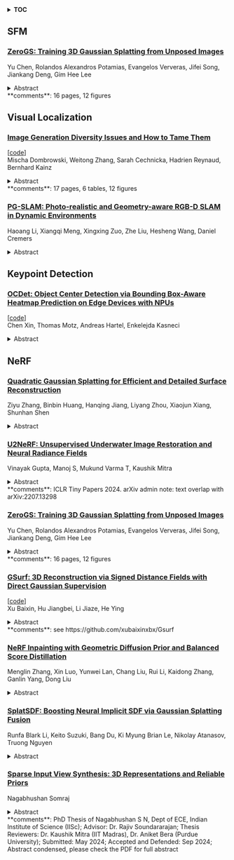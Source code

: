 <details>
  <summary><b>TOC</b></summary>
  <ol>
    <li><a href=#sfm>SFM</a></li>
      <ul>
        <li><a href=#ZeroGS:-Training-3D-Gaussian-Splatting-from-Unposed-Images>ZeroGS: Training 3D Gaussian Splatting from Unposed Images</a></li>
      </ul>
    </li>
    <li><a href=#visual-localization>Visual Localization</a></li>
      <ul>
        <li><a href=#Image-Generation-Diversity-Issues-and-How-to-Tame-Them>Image Generation Diversity Issues and How to Tame Them</a></li>
        <li><a href=#PG-SLAM:-Photo-realistic-and-Geometry-aware-RGB-D-SLAM-in-Dynamic-Environments>PG-SLAM: Photo-realistic and Geometry-aware RGB-D SLAM in Dynamic Environments</a></li>
      </ul>
    </li>
    <li><a href=#keypoint-detection>Keypoint Detection</a></li>
      <ul>
        <li><a href=#OCDet:-Object-Center-Detection-via-Bounding-Box-Aware-Heatmap-Prediction-on-Edge-Devices-with-NPUs>OCDet: Object Center Detection via Bounding Box-Aware Heatmap Prediction on Edge Devices with NPUs</a></li>
      </ul>
    </li>
    <li><a href=#nerf>NeRF</a></li>
      <ul>
        <li><a href=#Quadratic-Gaussian-Splatting-for-Efficient-and-Detailed-Surface-Reconstruction>Quadratic Gaussian Splatting for Efficient and Detailed Surface Reconstruction</a></li>
        <li><a href=#U2NeRF:-Unsupervised-Underwater-Image-Restoration-and-Neural-Radiance-Fields>U2NeRF: Unsupervised Underwater Image Restoration and Neural Radiance Fields</a></li>
        <li><a href=#ZeroGS:-Training-3D-Gaussian-Splatting-from-Unposed-Images>ZeroGS: Training 3D Gaussian Splatting from Unposed Images</a></li>
        <li><a href=#GSurf:-3D-Reconstruction-via-Signed-Distance-Fields-with-Direct-Gaussian-Supervision>GSurf: 3D Reconstruction via Signed Distance Fields with Direct Gaussian Supervision</a></li>
        <li><a href=#NeRF-Inpainting-with-Geometric-Diffusion-Prior-and-Balanced-Score-Distillation>NeRF Inpainting with Geometric Diffusion Prior and Balanced Score Distillation</a></li>
        <li><a href=#SplatSDF:-Boosting-Neural-Implicit-SDF-via-Gaussian-Splatting-Fusion>SplatSDF: Boosting Neural Implicit SDF via Gaussian Splatting Fusion</a></li>
        <li><a href=#Sparse-Input-View-Synthesis:-3D-Representations-and-Reliable-Priors>Sparse Input View Synthesis: 3D Representations and Reliable Priors</a></li>
      </ul>
    </li>
  </ol>
</details>

## SFM  

### [ZeroGS: Training 3D Gaussian Splatting from Unposed Images](http://arxiv.org/abs/2411.15779)  
Yu Chen, Rolandos Alexandros Potamias, Evangelos Ververas, Jifei Song, Jiankang Deng, Gim Hee Lee  
<details>  
  <summary>Abstract</summary>  
  <ol>  
    Neural radiance fields (NeRF) and 3D Gaussian Splatting (3DGS) are popular techniques to reconstruct and render photo-realistic images. However, the pre-requisite of running Structure-from-Motion (SfM) to get camera poses limits their completeness. While previous methods can reconstruct from a few unposed images, they are not applicable when images are unordered or densely captured. In this work, we propose ZeroGS to train 3DGS from hundreds of unposed and unordered images. Our method leverages a pretrained foundation model as the neural scene representation. Since the accuracy of the predicted pointmaps does not suffice for accurate image registration and high-fidelity image rendering, we propose to mitigate the issue by initializing and finetuning the pretrained model from a seed image. Images are then progressively registered and added to the training buffer, which is further used to train the model. We also propose to refine the camera poses and pointmaps by minimizing a point-to-camera ray consistency loss across multiple views. Experiments on the LLFF dataset, the MipNeRF360 dataset, and the Tanks-and-Temples dataset show that our method recovers more accurate camera poses than state-of-the-art pose-free NeRF/3DGS methods, and even renders higher quality images than 3DGS with COLMAP poses. Our project page is available at https://aibluefisher.github.io/ZeroGS.  
  </ol>  
</details>  
**comments**: 16 pages, 12 figures  
  
  



## Visual Localization  

### [Image Generation Diversity Issues and How to Tame Them](http://arxiv.org/abs/2411.16171)  
[[code](https://github.com/mischad/beyondfid)]  
Mischa Dombrowski, Weitong Zhang, Sarah Cechnicka, Hadrien Reynaud, Bernhard Kainz  
<details>  
  <summary>Abstract</summary>  
  <ol>  
    Generative methods now produce outputs nearly indistinguishable from real data but often fail to fully capture the data distribution. Unlike quality issues, diversity limitations in generative models are hard to detect visually, requiring specific metrics for assessment. In this paper, we draw attention to the current lack of diversity in generative models and the inability of common metrics to measure this. We achieve this by framing diversity as an image retrieval problem, where we measure how many real images can be retrieved using synthetic data as queries. This yields the Image Retrieval Score (IRS), an interpretable, hyperparameter-free metric that quantifies the diversity of a generative model's output. IRS requires only a subset of synthetic samples and provides a statistical measure of confidence. Our experiments indicate that current feature extractors commonly used in generative model assessment are inadequate for evaluating diversity effectively. Consequently, we perform an extensive search for the best feature extractors to assess diversity. Evaluation reveals that current diffusion models converge to limited subsets of the real distribution, with no current state-of-the-art models superpassing 77% of the diversity of the training data. To address this limitation, we introduce Diversity-Aware Diffusion Models (DiADM), a novel approach that improves diversity of unconditional diffusion models without loss of image quality. We do this by disentangling diversity from image quality by using a diversity aware module that uses pseudo-unconditional features as input. We provide a Python package offering unified feature extraction and metric computation to further facilitate the evaluation of generative models https://github.com/MischaD/beyondfid.  
  </ol>  
</details>  
**comments**: 17 pages, 6 tables, 12 figures  
  
### [PG-SLAM: Photo-realistic and Geometry-aware RGB-D SLAM in Dynamic Environments](http://arxiv.org/abs/2411.15800)  
Haoang Li, Xiangqi Meng, Xingxing Zuo, Zhe Liu, Hesheng Wang, Daniel Cremers  
<details>  
  <summary>Abstract</summary>  
  <ol>  
    Simultaneous localization and mapping (SLAM) has achieved impressive performance in static environments. However, SLAM in dynamic environments remains an open question. Many methods directly filter out dynamic objects, resulting in incomplete scene reconstruction and limited accuracy of camera localization. The other works express dynamic objects by point clouds, sparse joints, or coarse meshes, which fails to provide a photo-realistic representation. To overcome the above limitations, we propose a photo-realistic and geometry-aware RGB-D SLAM method by extending Gaussian splatting. Our method is composed of three main modules to 1) map the dynamic foreground including non-rigid humans and rigid items, 2) reconstruct the static background, and 3) localize the camera. To map the foreground, we focus on modeling the deformations and/or motions. We consider the shape priors of humans and exploit geometric and appearance constraints of humans and items. For background mapping, we design an optimization strategy between neighboring local maps by integrating appearance constraint into geometric alignment. As to camera localization, we leverage both static background and dynamic foreground to increase the observations for noise compensation. We explore the geometric and appearance constraints by associating 3D Gaussians with 2D optical flows and pixel patches. Experiments on various real-world datasets demonstrate that our method outperforms state-of-the-art approaches in terms of camera localization and scene representation. Source codes will be publicly available upon paper acceptance.  
  </ol>  
</details>  
  
  



## Keypoint Detection  

### [OCDet: Object Center Detection via Bounding Box-Aware Heatmap Prediction on Edge Devices with NPUs](http://arxiv.org/abs/2411.15653)  
[[code](https://github.com/chen-xin-94/ocdet)]  
Chen Xin, Thomas Motz, Andreas Hartel, Enkelejda Kasneci  
<details>  
  <summary>Abstract</summary>  
  <ol>  
    Real-time object localization on edge devices is fundamental for numerous applications, ranging from surveillance to industrial automation. Traditional frameworks, such as object detection, segmentation, and keypoint detection, struggle in resource-constrained environments, often resulting in substantial target omissions. To address these challenges, we introduce OCDet, a lightweight Object Center Detection framework optimized for edge devices with NPUs. OCDet predicts heatmaps representing object center probabilities and extracts center points through peak identification. Unlike prior methods using fixed Gaussian distribution, we introduce Generalized Centerness (GC) to generate ground truth heatmaps from bounding box annotations, providing finer spatial details without additional manual labeling. Built on NPU-friendly Semantic FPN with MobileNetV4 backbones, OCDet models are trained by our Balanced Continuous Focal Loss (BCFL), which alleviates data imbalance and focuses training on hard negative examples for probability regression tasks. Leveraging the novel Center Alignment Score (CAS) with Hungarian matching, we demonstrate that OCDet consistently outperforms YOLO11 in object center detection, achieving up to 23% higher CAS while requiring 42% fewer parameters, 34% less computation, and 64% lower NPU latency. When compared to keypoint detection frameworks, OCDet achieves substantial CAS improvements up to 186% using identical models. By integrating GC, BCFL, and CAS, OCDet establishes a new paradigm for efficient and robust object center detection on edge devices with NPUs. The code is released at https://github.com/chen-xin-94/ocdet.  
  </ol>  
</details>  
  
  



## NeRF  

### [Quadratic Gaussian Splatting for Efficient and Detailed Surface Reconstruction](http://arxiv.org/abs/2411.16392)  
Ziyu Zhang, Binbin Huang, Hanqing Jiang, Liyang Zhou, Xiaojun Xiang, Shunhan Shen  
<details>  
  <summary>Abstract</summary>  
  <ol>  
    Recently, 3D Gaussian Splatting (3DGS) has attracted attention for its superior rendering quality and speed over Neural Radiance Fields (NeRF). To address 3DGS's limitations in surface representation, 2D Gaussian Splatting (2DGS) introduced disks as scene primitives to model and reconstruct geometries from multi-view images, offering view-consistent geometry. However, the disk's first-order linear approximation often leads to over-smoothed results. We propose Quadratic Gaussian Splatting (QGS), a novel method that replaces disks with quadric surfaces, enhancing geometric fitting, whose code will be open-sourced. QGS defines Gaussian distributions in non-Euclidean space, allowing primitives to capture more complex textures. As a second-order surface approximation, QGS also renders spatial curvature to guide the normal consistency term, to effectively reduce over-smoothing. Moreover, QGS is a generalized version of 2DGS that achieves more accurate and detailed reconstructions, as verified by experiments on DTU and TNT, demonstrating its effectiveness in surpassing current state-of-the-art methods in geometry reconstruction. Our code willbe released as open source.  
  </ol>  
</details>  
  
### [U2NeRF: Unsupervised Underwater Image Restoration and Neural Radiance Fields](http://arxiv.org/abs/2411.16172)  
Vinayak Gupta, Manoj S, Mukund Varma T, Kaushik Mitra  
<details>  
  <summary>Abstract</summary>  
  <ol>  
    Underwater images suffer from colour shifts, low contrast, and haziness due to light absorption, refraction, scattering and restoring these images has warranted much attention. In this work, we present Unsupervised Underwater Neural Radiance Field U2NeRF, a transformer-based architecture that learns to render and restore novel views conditioned on multi-view geometry simultaneously. Due to the absence of supervision, we attempt to implicitly bake restoring capabilities onto the NeRF pipeline and disentangle the predicted color into several components - scene radiance, direct transmission map, backscatter transmission map, and global background light, and when combined reconstruct the underwater image in a self-supervised manner. In addition, we release an Underwater View Synthesis UVS dataset consisting of 12 underwater scenes, containing both synthetically-generated and real-world data. Our experiments demonstrate that when optimized on a single scene, U2NeRF outperforms several baselines by as much LPIPS 11%, UIQM 5%, UCIQE 4% (on average) and showcases improved rendering and restoration capabilities. Code will be made available upon acceptance.  
  </ol>  
</details>  
**comments**: ICLR Tiny Papers 2024. arXiv admin note: text overlap with
  arXiv:2207.13298  
  
### [ZeroGS: Training 3D Gaussian Splatting from Unposed Images](http://arxiv.org/abs/2411.15779)  
Yu Chen, Rolandos Alexandros Potamias, Evangelos Ververas, Jifei Song, Jiankang Deng, Gim Hee Lee  
<details>  
  <summary>Abstract</summary>  
  <ol>  
    Neural radiance fields (NeRF) and 3D Gaussian Splatting (3DGS) are popular techniques to reconstruct and render photo-realistic images. However, the pre-requisite of running Structure-from-Motion (SfM) to get camera poses limits their completeness. While previous methods can reconstruct from a few unposed images, they are not applicable when images are unordered or densely captured. In this work, we propose ZeroGS to train 3DGS from hundreds of unposed and unordered images. Our method leverages a pretrained foundation model as the neural scene representation. Since the accuracy of the predicted pointmaps does not suffice for accurate image registration and high-fidelity image rendering, we propose to mitigate the issue by initializing and finetuning the pretrained model from a seed image. Images are then progressively registered and added to the training buffer, which is further used to train the model. We also propose to refine the camera poses and pointmaps by minimizing a point-to-camera ray consistency loss across multiple views. Experiments on the LLFF dataset, the MipNeRF360 dataset, and the Tanks-and-Temples dataset show that our method recovers more accurate camera poses than state-of-the-art pose-free NeRF/3DGS methods, and even renders higher quality images than 3DGS with COLMAP poses. Our project page is available at https://aibluefisher.github.io/ZeroGS.  
  </ol>  
</details>  
**comments**: 16 pages, 12 figures  
  
### [GSurf: 3D Reconstruction via Signed Distance Fields with Direct Gaussian Supervision](http://arxiv.org/abs/2411.15723)  
[[code](https://github.com/xubaixinxbx/gsurf)]  
Xu Baixin, Hu Jiangbei, Li Jiaze, He Ying  
<details>  
  <summary>Abstract</summary>  
  <ol>  
    Surface reconstruction from multi-view images is a core challenge in 3D vision. Recent studies have explored signed distance fields (SDF) within Neural Radiance Fields (NeRF) to achieve high-fidelity surface reconstructions. However, these approaches often suffer from slow training and rendering speeds compared to 3D Gaussian splatting (3DGS). Current state-of-the-art techniques attempt to fuse depth information to extract geometry from 3DGS, but frequently result in incomplete reconstructions and fragmented surfaces. In this paper, we introduce GSurf, a novel end-to-end method for learning a signed distance field directly from Gaussian primitives. The continuous and smooth nature of SDF addresses common issues in the 3DGS family, such as holes resulting from noisy or missing depth data. By using Gaussian splatting for rendering, GSurf avoids the redundant volume rendering typically required in other GS and SDF integrations. Consequently, GSurf achieves faster training and rendering speeds while delivering 3D reconstruction quality comparable to neural implicit surface methods, such as VolSDF and NeuS. Experimental results across various benchmark datasets demonstrate the effectiveness of our method in producing high-fidelity 3D reconstructions.  
  </ol>  
</details>  
**comments**: see https://github.com/xubaixinxbx/Gsurf  
  
### [NeRF Inpainting with Geometric Diffusion Prior and Balanced Score Distillation](http://arxiv.org/abs/2411.15551)  
Menglin Zhang, Xin Luo, Yunwei Lan, Chang Liu, Rui Li, Kaidong Zhang, Ganlin Yang, Dong Liu  
<details>  
  <summary>Abstract</summary>  
  <ol>  
    Recent advances in NeRF inpainting have leveraged pretrained diffusion models to enhance performance. However, these methods often yield suboptimal results due to their ineffective utilization of 2D diffusion priors. The limitations manifest in two critical aspects: the inadequate capture of geometric information by pretrained diffusion models and the suboptimal guidance provided by existing Score Distillation Sampling (SDS) methods. To address these problems, we introduce GB-NeRF, a novel framework that enhances NeRF inpainting through improved utilization of 2D diffusion priors. Our approach incorporates two key innovations: a fine-tuning strategy that simultaneously learns appearance and geometric priors and a specialized normal distillation loss that integrates these geometric priors into NeRF inpainting. We propose a technique called Balanced Score Distillation (BSD) that surpasses existing methods such as Score Distillation (SDS) and the improved version, Conditional Score Distillation (CSD). BSD offers improved inpainting quality in appearance and geometric aspects. Extensive experiments show that our method provides superior appearance fidelity and geometric consistency compared to existing approaches.  
  </ol>  
</details>  
  
### [SplatSDF: Boosting Neural Implicit SDF via Gaussian Splatting Fusion](http://arxiv.org/abs/2411.15468)  
Runfa Blark Li, Keito Suzuki, Bang Du, Ki Myung Brian Le, Nikolay Atanasov, Truong Nguyen  
<details>  
  <summary>Abstract</summary>  
  <ol>  
    A signed distance function (SDF) is a useful representation for continuous-space geometry and many related operations, including rendering, collision checking, and mesh generation. Hence, reconstructing SDF from image observations accurately and efficiently is a fundamental problem. Recently, neural implicit SDF (SDF-NeRF) techniques, trained using volumetric rendering, have gained a lot of attention. Compared to earlier truncated SDF (TSDF) fusion algorithms that rely on depth maps and voxelize continuous space, SDF-NeRF enables continuous-space SDF reconstruction with better geometric and photometric accuracy. However, the accuracy and convergence speed of scene-level SDF reconstruction require further improvements for many applications. With the advent of 3D Gaussian Splatting (3DGS) as an explicit representation with excellent rendering quality and speed, several works have focused on improving SDF-NeRF by introducing consistency losses on depth and surface normals between 3DGS and SDF-NeRF. However, loss-level connections alone lead to incremental improvements. We propose a novel neural implicit SDF called "SplatSDF" to fuse 3DGSandSDF-NeRF at an architecture level with significant boosts to geometric and photometric accuracy and convergence speed. Our SplatSDF relies on 3DGS as input only during training, and keeps the same complexity and efficiency as the original SDF-NeRF during inference. Our method outperforms state-of-the-art SDF-NeRF models on geometric and photometric evaluation by the time of submission.  
  </ol>  
</details>  
  
### [Sparse Input View Synthesis: 3D Representations and Reliable Priors](http://arxiv.org/abs/2411.13631)  
Nagabhushan Somraj  
<details>  
  <summary>Abstract</summary>  
  <ol>  
    Novel view synthesis refers to the problem of synthesizing novel viewpoints of a scene given the images from a few viewpoints. This is a fundamental problem in computer vision and graphics, and enables a vast variety of applications such as meta-verse, free-view watching of events, video gaming, video stabilization and video compression. Recent 3D representations such as radiance fields and multi-plane images significantly improve the quality of images rendered from novel viewpoints. However, these models require a dense sampling of input views for high quality renders. Their performance goes down significantly when only a few input views are available. In this thesis, we focus on the sparse input novel view synthesis problem for both static and dynamic scenes. In the first part of this work, we mainly focus on sparse input novel view synthesis of static scenes using neural radiance fields (NeRF). We study the design of reliable and dense priors to better regularize the NeRF in such situations. In particular, we propose a prior on the visibility of the pixels in a pair of input views. We show that this visibility prior, which is related to the relative depth of objects, is dense and more reliable than existing priors on absolute depth. We compute the visibility prior using plane sweep volumes without the need to train a neural network on large datasets. We evaluate our approach on multiple datasets and show that our model outperforms existing approaches for sparse input novel view synthesis. In the second part, we aim to further improve the regularization by learning a scene-specific prior that does not suffer from generalization issues. We achieve this by learning the prior on the given scene alone without pre-training on large datasets. In particular, we design augmented NeRFs to obtain better depth supervision in certain regions of the scene for the main NeRF. Further, we extend this framework to also apply to newer and faster radiance field models such as TensoRF and ZipNeRF. Through extensive experiments on multiple datasets, we show the superiority of our approach in sparse input novel view synthesis. The design of sparse input fast dynamic radiance fields is severely constrained by the lack of suitable representations and reliable priors for motion. We address the first challenge by designing an explicit motion model based on factorized volumes that is compact and optimizes quickly. We also introduce reliable sparse flow priors to constrain the motion field, since we find that the popularly employed dense optical flow priors are unreliable. We show the benefits of our motion representation and reliable priors on multiple datasets. In the final part of this thesis, we study the application of view synthesis for frame rate upsampling in video gaming. Specifically, we consider the problem of temporal view synthesis, where the goal is to predict the future frames given the past frames and the camera motion. The key challenge here is in predicting the future motion of the objects by estimating their past motion and extrapolating it. We explore the use of multi-plane image representations and scene depth to reliably estimate the object motion, particularly in the occluded regions. We design a new database to effectively evaluate our approach for temporal view synthesis of dynamic scenes and show that we achieve state-of-the-art performance.  
  </ol>  
</details>  
**comments**: PhD Thesis of Nagabhushan S N, Dept of ECE, Indian Institute of
  Science (IISc); Advisor: Dr. Rajiv Soundararajan; Thesis Reviewers: Dr.
  Kaushik Mitra (IIT Madras), Dr. Aniket Bera (Purdue University); Submitted:
  May 2024; Accepted and Defended: Sep 2024; Abstract condensed, please check
  the PDF for full abstract  
  
  



